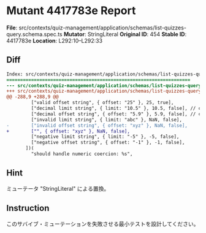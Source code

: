 # Mutant 4417783e Report

**File**: src/contexts/quiz-management/application/schemas/list-quizzes-query.schema.spec.ts
**Mutator**: StringLiteral
**Original ID**: 454
**Stable ID**: 4417783e
**Location**: L292:10–L292:33

## Diff

```diff
Index: src/contexts/quiz-management/application/schemas/list-quizzes-query.schema.spec.ts
===================================================================
--- src/contexts/quiz-management/application/schemas/list-quizzes-query.schema.spec.ts	original
+++ src/contexts/quiz-management/application/schemas/list-quizzes-query.schema.spec.ts	mutated #454
@@ -288,9 +288,9 @@
         ["valid offset string", { offset: "25" }, 25, true],
         ["decimal limit string", { limit: "10.5" }, 10.5, false], // coerces to number but fails int validation
         ["decimal offset string", { offset: "5.9" }, 5.9, false], // coerces to number but fails int validation
         ["invalid limit string", { limit: "abc" }, NaN, false],
-        ["invalid offset string", { offset: "xyz" }, NaN, false],
+        ["", { offset: "xyz" }, NaN, false],
         ["negative limit string", { limit: "-5" }, -5, false],
         ["negative offset string", { offset: "-1" }, -1, false],
       ])(
         "should handle numeric coercion: %s",
```

## Hint

ミューテータ "StringLiteral" による置換。

## Instruction

このサバイブ・ミューテーションを失敗させる最小テストを設計してください。
